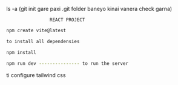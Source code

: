 ls -a (git init gare paxi .git folder baneyo kinai vanera check garna)

                    REACT PROJECT   
```bash
npm create vite@latest

to install all dependensies

npm install

npm run dev --------------- to run the server 

```

ti configure tailwind css

```

```
